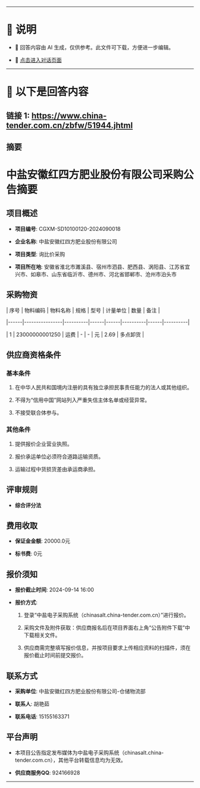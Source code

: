 ------

# 📃 说明

- 📃 回答内容由 AI 生成，仅供参考。此文件可下载，方便进一步编辑。

- 🤖 [点击进入对话页面](https://www.aibangxuanxing.com)

------

# 📃 以下是回答内容






## 链接 1: https://www.china-tender.com.cn/zbfw/51944.jhtml




## 摘要
# 中盐安徽红四方肥业股份有限公司采购公告摘要



## 项目概述

- **项目编号**: CGXM-SD10100120-2024090018

- **企业名称**: 中盐安徽红四方肥业股份有限公司

- **项目类型**: 询比价采购

- **项目所在地**: 安徽省淮北市濉溪县、宿州市泗县、肥西县、涡阳县、江苏省宜兴市、如皋市、山东省临沂市、德州市、河北省邯郸市、沧州市泊头市



## 采购物资

| 序号 | 物料编码       | 物料名称 | 规格 | 型号 | 计量单位 | 数量 | 备注     |

|------|----------------|----------|------|------|----------|------|----------|

| 1    | 23000000001250 | 运费     | -    | -    | 元       | 2.69 | 多点卸货 |



## 供应商资格条件

### 基本条件

1. 在中华人民共和国境内注册的具有独立承担民事责任能力的法人或其他组织。

2. 不得为“信用中国”网站列入严重失信主体名单或经营异常。

3. 不接受联合体参与。



### 其他条件

1. 提供报价企业营业执照。

2. 报价承运单位必须符合道路运输资质。

3. 运输过程中货损货差由承运商承担。



## 评审规则

- **综合评分法**



## 费用收取

- **保证金金额**: 20000.0元

- **标书费**: 0元



## 报价须知

- **报价截止时间**: 2024-09-14 16:00

- **报价方式**:

  1. 登录“中盐电子采购系统（chinasalt.china-tender.com.cn）”进行报价。

  2. 采购文件及附件获取：供应商报名后在项目界面右上角“公告附件下载”中下载相关文件。

  3. 供应商需完整填写报价信息，并按项目要求上传相应资料的扫描件，须在报价截止时间前提交报价。



## 联系方式

- **采购单位**: 中盐安徽红四方肥业股份有限公司-仓储物流部

- **联系人**: 胡艳茹

- **联系电话**: 15155163371



## 平台声明

- 本项目公告指定发布媒体为中盐电子采购系统（chinasalt.china-tender.com.cn），其他平台转载信息均为无效。

- **供应商服务QQ**: 924166928



---
